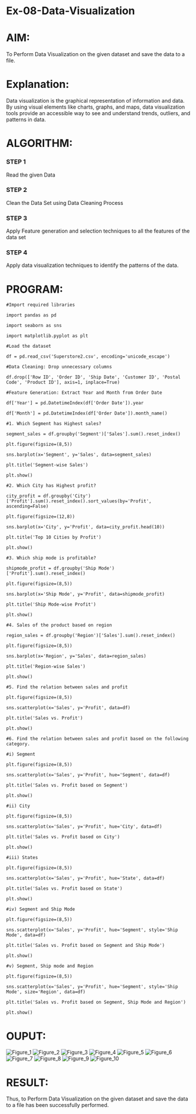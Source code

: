 # Ex-08-Data-Visualization

# AIM:

To Perform Data Visualization on the given dataset and save the data to a file. 

# Explanation:

Data visualization is the graphical representation of information and data. By using visual elements like charts, graphs, and maps, data visualization tools provide an accessible way to see and understand trends, outliers, and patterns in data.

# ALGORITHM:

### STEP 1

Read the given Data

### STEP 2

Clean the Data Set using Data Cleaning Process

### STEP 3

Apply Feature generation and selection techniques to all the features of the data set

### STEP 4

Apply data visualization techniques to identify the patterns of the data.

# PROGRAM:

    #Import required libraries

    import pandas as pd

    import seaborn as sns

    import matplotlib.pyplot as plt

    #Load the dataset

    df = pd.read_csv('Superstore2.csv', encoding='unicode_escape')

    #Data Cleaning: Drop unnecessary columns

    df.drop(['Row ID', 'Order ID', 'Ship Date', 'Customer ID', 'Postal Code', 'Product ID'], axis=1, inplace=True)

    #Feature Generation: Extract Year and Month from Order Date

    df['Year'] = pd.DatetimeIndex(df['Order Date']).year

    df['Month'] = pd.DatetimeIndex(df['Order Date']).month_name()

    #1. Which Segment has Highest sales?

    segment_sales = df.groupby('Segment')['Sales'].sum().reset_index()

    plt.figure(figsize=(8,5))

    sns.barplot(x='Segment', y='Sales', data=segment_sales)

    plt.title('Segment-wise Sales')

    plt.show()

    #2. Which City has Highest profit?

    city_profit = df.groupby('City')['Profit'].sum().reset_index().sort_values(by='Profit', ascending=False)

    plt.figure(figsize=(12,8))

    sns.barplot(x='City', y='Profit', data=city_profit.head(10))

    plt.title('Top 10 Cities by Profit')

    plt.show()

    #3. Which ship mode is profitable?

    shipmode_profit = df.groupby('Ship Mode')['Profit'].sum().reset_index()

    plt.figure(figsize=(8,5))

    sns.barplot(x='Ship Mode', y='Profit', data=shipmode_profit)

    plt.title('Ship Mode-wise Profit')

    plt.show()

    #4. Sales of the product based on region

    region_sales = df.groupby('Region')['Sales'].sum().reset_index()

    plt.figure(figsize=(8,5))

    sns.barplot(x='Region', y='Sales', data=region_sales)

    plt.title('Region-wise Sales')

    plt.show()

    #5. Find the relation between sales and profit

    plt.figure(figsize=(8,5))

    sns.scatterplot(x='Sales', y='Profit', data=df)

    plt.title('Sales vs. Profit')

    plt.show()

    #6. Find the relation between sales and profit based on the following category.

    #i) Segment

    plt.figure(figsize=(8,5))

    sns.scatterplot(x='Sales', y='Profit', hue='Segment', data=df)

    plt.title('Sales vs. Profit based on Segment')

    plt.show()

    #ii) City

    plt.figure(figsize=(8,5))

    sns.scatterplot(x='Sales', y='Profit', hue='City', data=df)

    plt.title('Sales vs. Profit based on City')

    plt.show()

    #iii) States

    plt.figure(figsize=(8,5))

    sns.scatterplot(x='Sales', y='Profit', hue='State', data=df)

    plt.title('Sales vs. Profit based on State')

    plt.show()

    #iv) Segment and Ship Mode

    plt.figure(figsize=(8,5))

    sns.scatterplot(x='Sales', y='Profit', hue='Segment', style='Ship Mode', data=df)

    plt.title('Sales vs. Profit based on Segment and Ship Mode')

    plt.show()

    #v) Segment, Ship mode and Region

    plt.figure(figsize=(8,5))

    sns.scatterplot(x='Sales', y='Profit', hue='Segment', style='Ship Mode', size='Region', data=df)

    plt.title('Sales vs. Profit based on Segment, Ship Mode and Region')

    plt.show()

# OUPUT:
![Figure_1](https://user-images.githubusercontent.com/91734840/235737847-4030b496-1d40-4664-ba02-ff9d1d1f2a70.png)
![Figure_2](https://user-images.githubusercontent.com/91734840/235737905-c36fdbc7-6a50-437f-bb62-c59b967e71a4.png)
![Figure_3](https://user-images.githubusercontent.com/91734840/235737962-fe1e4677-c170-49b7-9b59-460f1f90a9ba.png)
![Figure_4](https://user-images.githubusercontent.com/91734840/235737975-c96de982-6c50-43ac-800c-3a3eeb463b94.png)
![Figure_5](https://user-images.githubusercontent.com/91734840/235737991-2644ecaa-98f7-4b7e-b003-e7274124f74c.png)
![Figure_6](https://user-images.githubusercontent.com/91734840/235738007-046f7ef5-84dc-4f6c-8949-5454d54812c4.png)
![Figure_7](https://user-images.githubusercontent.com/91734840/235738036-9c066a17-d20c-47be-ab4d-acb19ebff4b3.png)
![Figure_8](https://user-images.githubusercontent.com/91734840/235738051-df018720-d391-4afd-aa4c-9e99051f3b9a.png)
![Figure_9](https://user-images.githubusercontent.com/91734840/235738081-fa581566-5c31-4a0d-a054-fc25344fb606.png)
![Figure_10](https://user-images.githubusercontent.com/91734840/235738093-68565df2-348d-49bb-a98e-2422ab591fab.png)

# RESULT:

Thus, to Perform Data Visualization on the given dataset and save the data to a file has been successfully performed.
